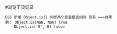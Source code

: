 #浏览干货记录

```
ES6 新增 Object.is() 判断两个变量是否相同 具有 ===效果
例： Object.is(NaN, NaN) true
    Object.is('0', 0) false
```
